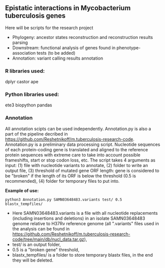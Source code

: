 ## Epistatic interactions in Mycobacterium tuberculosis genes 
Here will be scripts for the research project

* Phylogeny: ancestor states reconstruction and reconstruction results parsing
* Downstream: functional analysis of genes found in phenotype-association tests (to be added)
* Annotation: variant calling results annotation

### R libraries used:
dplyr
castor
ape

### Python libraries used:
ete3 
biopython 
pandas

### Annotation
All annotation scipts can be used independently. Annotation.py is also a part of the pipeline decribed in https://github.com/Reshetnikoff/m.tuberculosis-research-code. Annotation.py is a preliminary data processing script. Nucleotide sequences of each protein-coding gene is translated and aligned to the reference protein sequences with extreme care to take into account possible frameshifts, start or stop codon loss, etc. 
The script takes 4 arguments as input: (1) file with nucleotide variants to annotate, (2) folder to write an output file, (3) threshold of mutated gene ORF length: gene is considered to be "broken" if the length of its ORF is below the threshold (0.5 is recommended), (4) folder for temporary files to put into. 

**Example of use:**
```
python3 Annotation.py SAMN03648483.variants test/ 0.5 blastx_tempfiles/
```

* Here SAMN03648483.variants is a file with all nucleotide replacements (including insertions and deletions) in an isolate SAMN03648483 genome relative to H37Rv reference genome (all ".variants" files used in the analysis can be found in https://github.com/Reshetnikoff/m.tuberculosis-research-code/tree/main/db/nucl_data.tar.gz),
* test/ is an output folder,
* 0.5 is a "broken gene" threshold,
* blastx_tempfiles/ is a folder to store temporary blastx files, in the end they will be deleted. 




